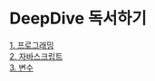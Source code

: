 # DeepDive 독서하기

[1. 프로그래밍](https://github.com/JY-study/DeepDive/tree/main/01.%20프로그래밍) <br>
[2. 자바스크립트](https://github.com/JY-study/DeepDive/tree/main/02.%20자바스크립트) <br>
[3. 변수](https://github.com/JY-study/DeepDive/tree/main/03.%20변수)
